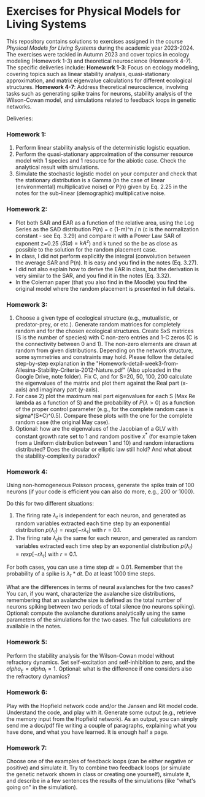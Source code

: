 # Exercises for Physical Models for Living Systems

This repository contains solutions to exercises assigned in the course *Physical Models for Living Systems* during the academic year 2023-2024. The exercises were tackled in Autumn 2023 and cover topics in ecology modeling (Homework 1-3) and theoretical neuroscience (Homework 4-7). 
The specific deliveries include:
**Homework 1-3**: Focus on ecology modeling, covering topics such as linear stability analysis, quasi-stationary approximation, and matrix eigenvalue calculations for different ecological structures.
**Homework 4-7**: Address theoretical neuroscience, involving tasks such as generating spike trains for neurons, stability analysis of the Wilson-Cowan model, and simulations related to feedback loops in genetic networks.

Deliveries:
### Homework 1:
1. Perform linear stability analysis of the deterministic logistic equation.
2. Perform the quasi-stationary approximation of the consumer resource model with 1 species and 1 resource for the abiotic case. Check the analytical result with simulations.
3. Simulate the stochastic logistic model on your computer and check that the stationary distribution is a Gamma (in the case of linear (environmental) multiplicative noise) or P(n) given by Eq. 2.25 in the notes for the sub-linear (demographic) multiplicative noise.

### Homework 2:
- Plot both SAR and EAR as a function of the relative area, using the Log Series as the SAD distribution P(n) = c (1-m)^n / n (c is the normalization constant - see Eq. 3.29) and compare it with a Power Law SAR of exponent z=0.25 ($S(a)=k A^z$) and k tuned so the be as close as possible to the solution for the random placement case.
- In class, I did not perform explicitly the integral (convolution between the average SAR and P(n). It is easy and you find in the notes (Eq. 3.27).
- I did not also explain how to derive the EAR in class, but the derivation is very similar to the SAR, and you find it in the notes (Eq. 3.32).
- In the Coleman paper (that you also find in the Moodle) you find the original model where the random placement is presented in full details.

### Homework 3:
1. Choose a given type of ecological structure (e.g., mutualistic, or predator-prey, or etc.). Generate random matrices for completely random and for the chosen ecological structures. Create SxS matrices (S is the number of species) with C non-zero entries and 1-C zeros (C is the connectivity between 0 and 1). The non-zero elements are drawn at random from given distributions. Depending on the network structure, some symmetries and constraints may hold. Please follow the detailed step-by-step explanation in the "Homework-detail-week3-from-Allesina-Stability-Criteria-2012-Nature.pdf" (Also uploaded in the Google Drive, note folder). Fix C, and for S=20, 50, 100, 200 calculate the eigenvalues of the matrix and plot them against the Real part (x-axis) and imaginary part (y-axis).
3. For case 2) plot the maximum real part eigenvalues for each S (Max Re lambda as a function of S) and the probability of $P(\lambda >0)$ as a function of the proper control parameter (e.g., for the complete random case is sigma*(S*C)^0.5). Compare these plots with the one for the complete random case (the original May case).
4. Optional: how are the eigenvalues of the Jacobian of a GLV with constant growth rate set to 1 and random positive $x^*$ (for example taken from a Uniform distribution between 1 and 10) and random interactions distributed? Does the circular or elliptic law still hold? And what about the stability-complexity paradox?

### Homework 4:
Using non-homogeneous Poisson process, generate the spike train of 100 neurons (if your code is efficient you can also do more, e.g., 200 or 1000).

Do this for two different situations:
1. The firing rate $λ_t$ is independent for each neuron, and generated as random variables extracted each time step by an exponential distribution $p(λ_t) = r exp [- r λ_t]$ with $r=0.1$.
2. The firing rate $λ_t$is the same for each neuron, and generated as random variables extracted each time step by an exponential distribution $p(λ_t) = r exp [- r λ_t]$ with $r=0.1$.

For both cases, you can use a time step $dt=0.01$. Remember that the probability of a spike is $λ_t * dt$. Do at least 1000 time steps.

What are the differences in terms of neural avalanches for the two cases? You can, if you want, characterize the avalanche size distributions, remembering that an avalanche size is defined as the total number of neurons spiking between two periods of total silence (no neurons spiking).
Optional: compute the avalanche durations analytically using the same parameters of the simulations for the two cases. The full calculations are available in the notes.

### Homework 5:
Perform the stability analysis for the Wilson-Cowan model without refractory dynamics. Set self-excitation and self-inhibition to zero, and the $alpha_E=alpha_I=1$.
Optional: what is the difference if one considers also the refractory dynamics?

### Homework 6:
Play with the Hopfield network code and/or the Jansen and Rit model code. Understand the code, and play with it. Generate some output (e.g., retrieve the memory input from the Hopfield network).
As an output, you can simply send me a doc/pdf file writing a couple of paragraphs, explaining what you have done, and what you have learned. It is enough half a page.

### Homework 7:
Choose one of the examples of feedback loops (can be either negative or positive) and simulate it. Try to combine two feedback loops (or simulate the genetic network shown in class or creating one yourself), simulate it, and describe in a few sentences the results of the simulations (like "what's going on" in the simulation).
